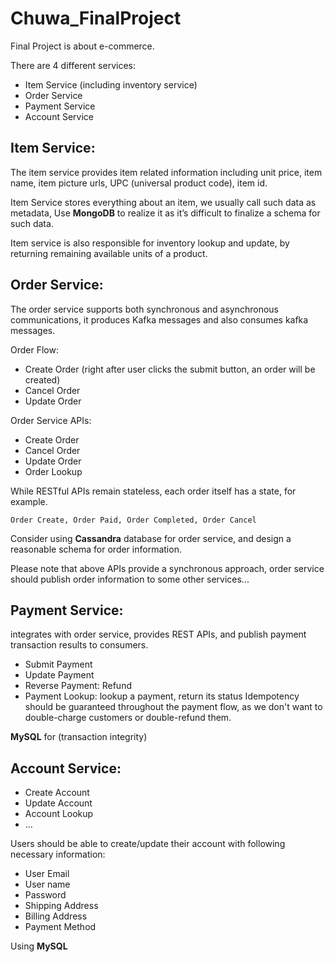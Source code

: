 # Chuwa_FinalProject
Final Project is about e-commerce.

There are 4 different services:

* Item Service (including inventory service)
* Order Service
* Payment Service
* Account Service


## Item Service:

The item service provides item related information including unit price, item name, item picture
urls, UPC (universal product code), item id.

Item Service stores everything about an item, we usually call such data as metadata, Use **MongoDB** to realize it as it’s difficult to finalize a schema for such data.

Item service is also responsible for inventory lookup and update, by returning remaining
available units of a product.

## Order Service:

The order service supports both synchronous and asynchronous communications, it produces
Kafka messages and also consumes kafka messages.

Order Flow:
* Create Order (right after user clicks the submit button, an order will be created)
* Cancel Order
* Update Order

Order Service APIs:
* Create Order
* Cancel Order
* Update Order
* Order Lookup

While RESTful APIs remain stateless, each order itself has a state, for example.


`Order Create, Order Paid, Order Completed, Order Cancel`

Consider using **Cassandra** database for order service, and design a reasonable schema for
order information.

Please note that above APIs provide a synchronous approach, order service should publish
order information to some other services...

## Payment Service:
integrates with order service, provides REST APIs, and publish payment transaction
results to consumers.
* Submit Payment
* Update Payment
* Reverse Payment: Refund
* Payment Lookup: lookup a payment, return its status
Idempotency should be guaranteed throughout the payment flow, as we don't want to
double-charge customers or double-refund them.

**MySQL** for (transaction integrity)

## Account Service:

* Create Account
* Update Account
* Account Lookup
* ...

Users should be able to create/update their account with following necessary information:

* User Email
* User name
* Password
* Shipping Address
* Billing Address
* Payment Method

Using **MySQL**